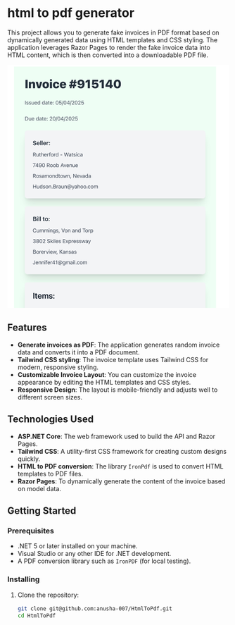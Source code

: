 # html to pdf generator

This project allows you to generate fake invoices in PDF format based on dynamically
generated data using HTML templates and CSS styling. The application leverages Razor Pages 
to render the fake invoice data into HTML content, which is then converted into a downloadable PDF file.

![Invoice Screenshot](HtmlToPdf/Images/invoice-screenshot.png)

## Features

- **Generate invoices as PDF**: The application generates random invoice data and converts it into a PDF document.
- **Tailwind CSS styling**: The invoice template uses Tailwind CSS for modern, responsive styling.
- **Customizable Invoice Layout**: You can customize the invoice appearance by editing the HTML templates and CSS styles.
- **Responsive Design**: The layout is mobile-friendly and adjusts well to different screen sizes.

## Technologies Used

- **ASP.NET Core**: The web framework used to build the API and Razor Pages.
- **Tailwind CSS**: A utility-first CSS framework for creating custom designs quickly.
- **HTML to PDF conversion**: The library `IronPdf` is used to convert HTML templates to PDF files.
- **Razor Pages**: To dynamically generate the content of the invoice based on model data.

## Getting Started

### Prerequisites

- .NET 5 or later installed on your machine.
- Visual Studio or any other IDE for .NET development.
- A PDF conversion library such as `IronPDF` (for local testing).

### Installing

1. Clone the repository:
   ```bash
   git clone git@github.com:anusha-007/HtmlToPdf.git
   cd HtmlToPdf
